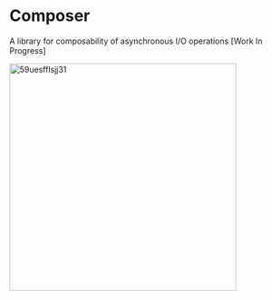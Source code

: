 # Composer
A library for composability of asynchronous I/O operations [Work In Progress]

<a href="https://ibb.co/tBRP7mw"><img src="https://i.ibb.co/TcyqVvD/59uesfflsjj31.jpg" alt="59uesfflsjj31" border="0" height=400 width = 400/></a>

